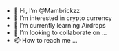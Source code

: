 - 👋 Hi, I’m @Mambrickzz
- 👀 I’m interested in crypto currency
- 🌱 I’m currently learning Airdrops
- 💞️ I’m looking to collaborate on ...
- 📫 How to reach me ...

<!---
Mambrickzz/Mambrickzz is a ✨ special ✨ repository because its `README.md` (this file) appears on your GitHub profile.
You can click the Preview link to take a look at your changes.
--->

